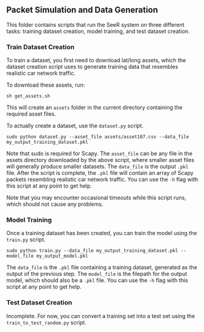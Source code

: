 ## Packet Simulation and Data Generation

This folder contains scripts that run the SeeR system on three different tasks: training dataset creation, model training, and test dataset creation. 

### Train Dataset Creation

To train a dataset, you first need to download lat/long assets, which the dataset creation script uses to generate training data that resembles realistic car network traffic. 

To download these assets, run:

```sh get_assets.sh```

This will create an `assets` folder in the current directory containing the required asset files.

To actually create a dataset, use the `dataset.py` script.

```sudo python dataset.py --asset_file assets/asset107.csv --data_file my_output_training_dataset.pkl```

Note that sudo is required for Scapy. The `asset_file` can be any file in the assets directory downloaded by the above script, where smaller asset files will generally produce smaller datasets. The `data_file` is the output `.pkl` file. After the script is complete, the `.pkl` file will contain an array of Scapy packets resembling realistic car network traffic. You can use the `-h` flag with this script at any point to get help.

Note that you may encounter occasional timeouts while this script runs, which should not cause any problems.

### Model Training

Once a training dataset has been created, you can train the model using the `train.py` script. 

```sudo python train.py --data_file my_output_training_dataset.pkl --model_file my_output_model.pkl```

The `data_file` is the `.pkl` file containing a training dataset, generated as the output of the previous step. The `model_file` is the filepath for the output model, which should also be a `.pkl` file. You can use the `-h` flag with this script at any point to get help.

### Test Dataset Creation

Incomplete. For now, you can convert a training set into a test set using the `train_to_test_random.py` script. 
